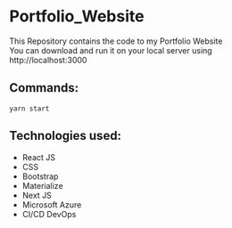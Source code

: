 # Portfolio_Website
This Repository contains the code to my Portfolio Website <br>
You can download and run it on your local server using http://localhost:3000

## Commands:
```
yarn start
```

## Technologies used:
- React JS
- CSS
- Bootstrap
- Materialize
- Next JS
- Microsoft Azure
- CI/CD DevOps
